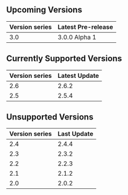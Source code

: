 ## Upcoming Versions

| Version series | Latest Pre-release |
|-|-|
| 3.0 | 3.0.0 Alpha 1 |

## Currently Supported Versions

| Version series | Latest Update |
|-|-|
| 2.6 | 2.6.2 |
| 2.5 | 2.5.4 |

## Unsupported Versions

| Version series | Last Update |
|-|-|
| 2.4 | 2.4.4 |
| 2.3 | 2.3.2 |
| 2.2 | 2.2.3 |
| 2.1 | 2.1.2 |
| 2.0 | 2.0.2 |
